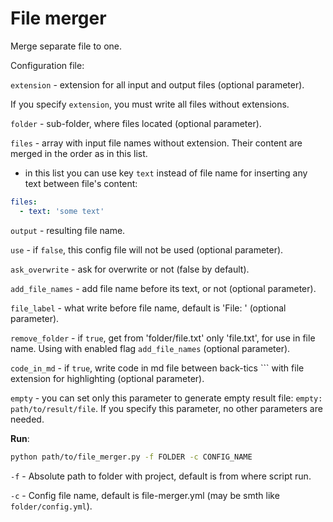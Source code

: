 # File merger

Merge separate file to one.

Configuration file:

`extension` - extension for all input and output files (optional parameter).

If you specify `extension`, you must write all files without extensions.

`folder` - sub-folder, where files located (optional parameter).

`files` - array with input file names without extension. Their content are merged in the order as in this list.

- in this list you can use key `text` instead of file name for inserting any text between file's content:

```yaml
files:
  - text: 'some text'
```

`output` - resulting file name.

`use` - if `false`, this config file will not be used (optional parameter).

`ask_overwrite` - ask for overwrite or not (false by default).

`add_file_names` - add file name before its text, or not (optional parameter).

`file_label` - what write before file name, default is 'File: ' (optional parameter).

`remove_folder` - if `true`, get from 'folder/file.txt' only 'file.txt', for use in file name. Using with enabled flag `add_file_names` (optional parameter).

`code_in_md` - if `true`, write code in md file between back-tics \`\`\` with file extension for highlighting (optional parameter).

`empty` - you can set only this parameter to generate empty result file: `empty: path/to/result/file`. If you specify this parameter, no other parameters are needed.

**Run**:

```bash
python path/to/file_merger.py -f FOLDER -c CONFIG_NAME
```

`-f` - Absolute path to folder with project, default is from where script run.

`-c` - Config file name, default is file-merger.yml (may be smth like `folder/config.yml`).
